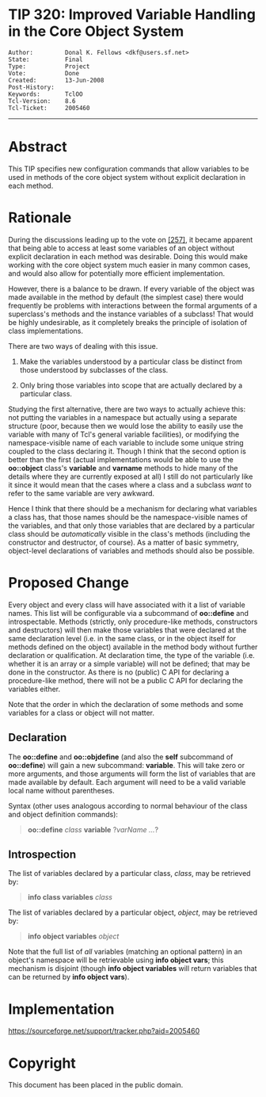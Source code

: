 # TIP 320: Improved Variable Handling in the Core Object System
	Author:         Donal K. Fellows <dkf@users.sf.net>
	State:          Final
	Type:           Project
	Vote:           Done
	Created:        13-Jun-2008
	Post-History:   
	Keywords:       TclOO
	Tcl-Version:    8.6
	Tcl-Ticket:     2005460
-----

# Abstract

This TIP specifies new configuration commands that allow variables to be used
in methods of the core object system without explicit declaration in each
method.

# Rationale

During the discussions leading up to the vote on [[257]](257.md), it became apparent
that being able to access at least some variables of an object without
explicit declaration in each method was desirable. Doing this would make
working with the core object system much easier in many common cases, and
would also allow for potentially more efficient implementation.

However, there is a balance to be drawn. If every variable of the object was
made available in the method by default \(the simplest case\) there would
frequently be problems with interactions between the formal arguments of a
superclass's methods and the instance variables of a subclass! That would be
highly undesirable, as it completely breaks the principle of isolation of
class implementations.

There are two ways of dealing with this issue.

 1. Make the variables understood by a particular class be distinct from those
    understood by subclasses of the class.

 2. Only bring those variables into scope that are actually declared by a
    particular class.

Studying the first alternative, there are two ways to actually achieve this:
not putting the variables in a namespace but actually using a separate
structure \(poor, because then we would lose the ability to easily use the
variable with many of Tcl's general variable facilities\), or modifying the
namespace-visible name of each variable to include some unique string coupled
to the class declaring it. Though I think that the second option is better
than the first \(actual implementations would be able to use the
**oo::object** class's **variable** and **varname** methods to hide many
of the details where they are currently exposed at all\) I still do not
particularly like it since it would mean that the cases where a class and a
subclass _want_ to refer to the same variable are very awkward.

Hence I think that there should be a mechanism for declaring what variables a
class has, that those names should be the namespace-visible names of the
variables, and that only those variables that are declared by a particular
class should be _automatically_ visible in the class's methods \(including
the constructor and destructor, of course\). As a matter of basic symmetry,
object-level declarations of variables and methods should also be possible.

# Proposed Change

Every object and every class will have associated with it a list of variable
names. This list will be configurable via a subcommand of **oo::define** and
introspectable. Methods \(strictly, only procedure-like methods, constructors
and destructors\) will then make those variables that were declared at the same
declaration level \(i.e. in the same class, or in the object itself for methods
defined on the object\) available in the method body without further
declaration or qualification. At declaration time, the type of the variable
\(i.e. whether it is an array or a simple variable\) will not be defined; that
may be done in the constructor. As there is no \(public\) C API for declaring a
procedure-like method, there will not be a public C API for declaring the
variables either.

Note that the order in which the declaration of some methods and some
variables for a class or object will not matter.

## Declaration

The **oo::define** and **oo::objdefine** \(and also the **self**
subcommand of **oo::define**\) will gain a new subcommand: **variable**.
This will take zero or more arguments, and those arguments will form the list
of variables that are made available by default. Each argument will need to be
a valid variable local name without parentheses.

Syntax \(other uses analogous according to normal behaviour of the class and
object definition commands\):

 > **oo::define** _class_ **variable** ?_varName ..._?

## Introspection

The list of variables declared by a particular class, _class_, may be
retrieved by:

 > **info class variables** _class_

The list of variables declared by a particular object, _object_, may be
retrieved by:

 > **info object variables** _object_

Note that the full list of _all_ variables \(matching an optional pattern\) in
an object's namespace will be retrievable using **info object vars**; this
mechanism is disjoint \(though **info object variables** will return
variables that can be returned by **info object vars**\).

# Implementation

<https://sourceforge.net/support/tracker.php?aid=2005460>

# Copyright

This document has been placed in the public domain.


